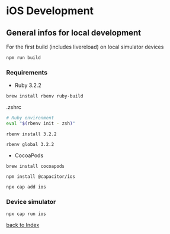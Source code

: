 # iOS Development

## General infos for local development

For the first build (includes livereload) on local simulator devices

```console
npm run build
```

### Requirements

- Ruby 3.2.2

```console
brew install rbenv ruby-build
```

.zshrc

```zsh
# Ruby environment
eval "$(rbenv init - zsh)"
```

```console
rbenv install 3.2.2
```

```console
rbenv global 3.2.2
```

- CocoaPods

```console
brew install cocoapods
```

```console
npm install @capacitor/ios
```

```console
npx cap add ios
```

### Device simulator

```console
npx cap run ios
```

[back to Index](../README.md)

